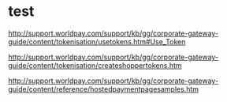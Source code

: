 # test
http://support.worldpay.com/support/kb/gg/corporate-gateway-guide/content/tokenisation/usetokens.htm#Use_Token

http://support.worldpay.com/support/kb/gg/corporate-gateway-guide/content/tokenisation/createshoppertokens.htm

http://support.worldpay.com/support/kb/gg/corporate-gateway-guide/content/reference/hostedpaymentpagesamples.htm
